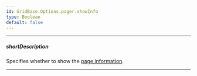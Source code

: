 ```yaml
---
id: GridBase.Options.pager.showInfo
type: Boolean
default: false
---
```

---
##### shortDescription
Specifies whether to show the [page information]({basewidgetpath}/Configuration/pager/#infoText).

---
